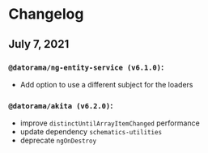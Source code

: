 # Changelog

## July 7, 2021

### `@datorama/ng-entity-service (v6.1.0)`:

- Add option to use a different subject for the loaders

### `@datorama/akita (v6.2.0)`:

- improve `distinctUntilArrayItemChanged` performance
- update dependency `schematics-utilities`
- deprecate `ngOnDestroy`
